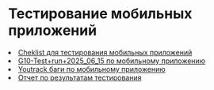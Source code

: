 # Тестирование мобильных приложений


<div>
<li> <a href="https://docs.google.com/spreadsheets/d/1OapRmJVCMrbR6y6-LTR0Pq9EAqsijON0/edit?usp=drive_link&ouid=114163468163669774738&rtpof=true&sd=true">Cheklist для тестирования мобильных приложений</a> </li>

<li> <a href="https://drive.google.com/file/d/1hshXbCn0K6PbgZb20XN-LZq0TodMUDZm/view?usp=drive_link"> G10-Test+run+2025_06_15 по мобильному приложению</a> </li>

<li> <a href="https://docs.google.com/spreadsheets/d/1H78mhNr86SgaXb0kuw6TiIM-jVkIykBl/edit?usp=drive_link&ouid=114163468163669774738&rtpof=true&sd=true">Youtrack баги по мобильному приложению</a> </li>

<li> <a href="https://drive.google.com/file/d/1ppmd91bnM9w81s5tqPrAslZTdLGQjQxR/view?usp=drive_link">Отчет по результатам тестирования</a> </li>


</div>
